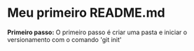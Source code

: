 # Meu primeiro README.md

**Primeiro passo:** O primeiro passo é criar uma pasta e iniciar o versionamento com o comando 'git init'